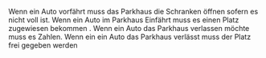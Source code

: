 Wenn ein Auto vorfährt muss das Parkhaus die Schranken öffnen sofern es nicht voll ist.
Wenn ein Auto im Parkhaus Einfährt muss es einen Platz zugewiesen bekommen .
Wenn ein Auto das Parkhaus verlassen möchte muss es Zahlen.
Wenn ein ein Auto das Parkhaus verlässt muss der Platz frei gegeben werden
